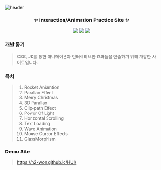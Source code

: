 ![header](https://capsule-render.vercel.app/api?type=wave&color=D475E5&height=250&section=header&text=HUI%20Interaction&fontSize=80&fontColor=242424)

<h3 align="center">✨ Interaction/Animation Practice Site ✨</h3>
<p align="center">
<img src="https://img.shields.io/badge/HTML-red?style=flat&logo=html5&logoColor=white"/></a>
<img src="https://img.shields.io/badge/CSS-blue?style=flat&logo=css3&logoColor=white"/></a>
<img src="https://img.shields.io/badge/Javascript-yellow?style=flat&logo=Javascript&logoColor=white"/></a>
</p>

### 개발 동기
> CSS, JS를 통한 애니메이션과 인터렉티브한 효과들을 연습하기 위해 개발한 사이트입니다.

### 목차
> 1. Rocket Aniamtion
> 2. Parallax Effect
> 3. Merry Christmas
> 4. 3D Parallax
> 5. Clip-path Effect
> 6. Power Of Light
> 7. Horizontal Scrolling
> 8. Text Loading
> 9. Wave Animation
> 10. Mouse Cursor Effects
> 11. GlassMorphism

### Demo Site
> https://h2-won.github.io/HUI/
